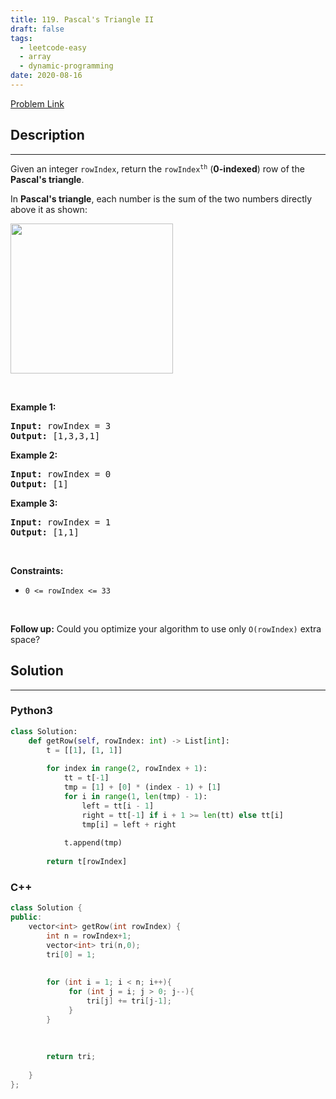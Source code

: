 ```yaml
---
title: 119. Pascal's Triangle II
draft: false
tags: 
  - leetcode-easy
  - array
  - dynamic-programming
date: 2020-08-16
---
```


[Problem Link](https://leetcode.com/problems/pascals-triangle-ii/)

## Description

---
<p>Given an integer <code>rowIndex</code>, return the <code>rowIndex<sup>th</sup></code> (<strong>0-indexed</strong>) row of the <strong>Pascal&#39;s triangle</strong>.</p>

<p>In <strong>Pascal&#39;s triangle</strong>, each number is the sum of the two numbers directly above it as shown:</p>
<img alt="" src="https://upload.wikimedia.org/wikipedia/commons/0/0d/PascalTriangleAnimated2.gif" style="height:240px; width:260px" />
<p>&nbsp;</p>
<p><strong class="example">Example 1:</strong></p>
<pre><strong>Input:</strong> rowIndex = 3
<strong>Output:</strong> [1,3,3,1]
</pre><p><strong class="example">Example 2:</strong></p>
<pre><strong>Input:</strong> rowIndex = 0
<strong>Output:</strong> [1]
</pre><p><strong class="example">Example 3:</strong></p>
<pre><strong>Input:</strong> rowIndex = 1
<strong>Output:</strong> [1,1]
</pre>
<p>&nbsp;</p>
<p><strong>Constraints:</strong></p>

<ul>
	<li><code>0 &lt;= rowIndex &lt;= 33</code></li>
</ul>

<p>&nbsp;</p>
<p><strong>Follow up:</strong> Could you optimize your algorithm to use only <code>O(rowIndex)</code> extra space?</p>


## Solution

---
### Python3
``` py title='pascals-triangle-ii'
class Solution:
    def getRow(self, rowIndex: int) -> List[int]:
        t = [[1], [1, 1]]
        
        for index in range(2, rowIndex + 1):
            tt = t[-1]
            tmp = [1] + [0] * (index - 1) + [1]
            for i in range(1, len(tmp) - 1):
                left = tt[i - 1]
                right = tt[-1] if i + 1 >= len(tt) else tt[i]
                tmp[i] = left + right
            
            t.append(tmp)
        
        return t[rowIndex]
```
### C++
``` cpp title='pascals-triangle-ii'
class Solution {
public:
    vector<int> getRow(int rowIndex) {
        int n = rowIndex+1;
        vector<int> tri(n,0);
        tri[0] = 1;
        
        
        for (int i = 1; i < n; i++){
             for (int j = i; j > 0; j--){
                 tri[j] += tri[j-1];
             }
        }
           
                
        
        return tri;
        
    }
};
```

